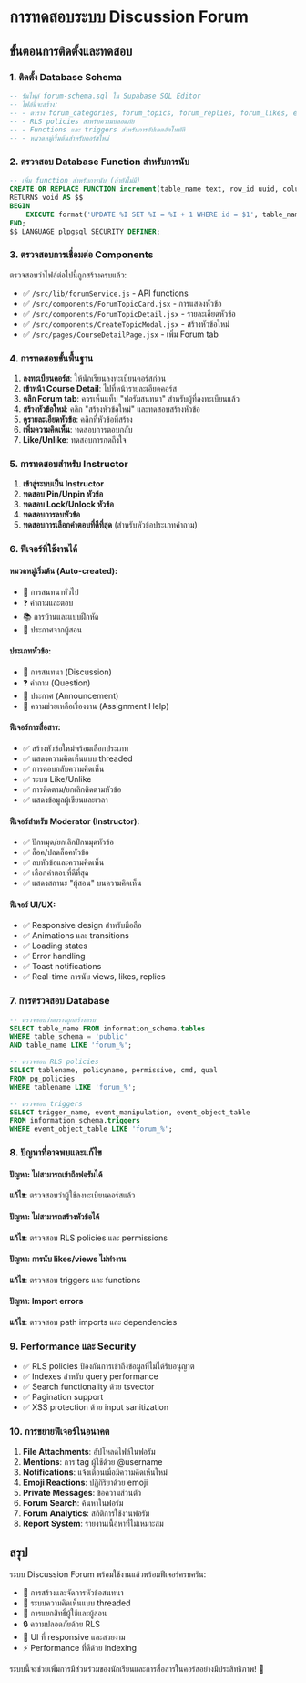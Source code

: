 # การทดสอบระบบ Discussion Forum

## ขั้นตอนการติดตั้งและทดสอบ

### 1. ติดตั้ง Database Schema

```sql
-- รันไฟล์ forum-schema.sql ใน Supabase SQL Editor
-- ไฟล์นี้จะสร้าง:
-- - ตาราง forum_categories, forum_topics, forum_replies, forum_likes, etc.
-- - RLS policies สำหรับความปลอดภัย
-- - Functions และ triggers สำหรับการอัปเดตอัตโนมัติ
-- - หมวดหมู่เริ่มต้นสำหรับคอร์สใหม่
```

### 2. ตรวจสอบ Database Function สำหรับการนับ

```sql
-- เพิ่ม function สำหรับการนับ (ถ้ายังไม่มี)
CREATE OR REPLACE FUNCTION increment(table_name text, row_id uuid, column_name text)
RETURNS void AS $$
BEGIN
    EXECUTE format('UPDATE %I SET %I = %I + 1 WHERE id = $1', table_name, column_name, column_name) USING row_id;
END;
$$ LANGUAGE plpgsql SECURITY DEFINER;
```

### 3. ตรวจสอบการเชื่อมต่อ Components

ตรวจสอบว่าไฟล์ต่อไปนี้ถูกสร้างครบแล้ว:
- ✅ `/src/lib/forumService.js` - API functions
- ✅ `/src/components/ForumTopicCard.jsx` - การแสดงหัวข้อ
- ✅ `/src/components/ForumTopicDetail.jsx` - รายละเอียดหัวข้อ
- ✅ `/src/components/CreateTopicModal.jsx` - สร้างหัวข้อใหม่
- ✅ `/src/pages/CourseDetailPage.jsx` - เพิ่ม Forum tab

### 4. การทดสอบขั้นพื้นฐาน

1. **ลงทะเบียนคอร์ส**: ให้นักเรียนลงทะเบียนคอร์สก่อน
2. **เข้าหน้า Course Detail**: ไปที่หน้ารายละเอียดคอร์ส
3. **คลิก Forum tab**: ควรเห็นแท็บ "ฟอรัมสนทนา" สำหรับผู้ที่ลงทะเบียนแล้ว
4. **สร้างหัวข้อใหม่**: คลิก "สร้างหัวข้อใหม่" และทดสอบสร้างหัวข้อ
5. **ดูรายละเอียดหัวข้อ**: คลิกที่หัวข้อที่สร้าง
6. **เพิ่มความคิดเห็น**: ทดสอบการตอบกลับ
7. **Like/Unlike**: ทดสอบการกดถึงใจ

### 5. การทดสอบสำหรับ Instructor

1. **เข้าสู่ระบบเป็น Instructor**
2. **ทดสอบ Pin/Unpin หัวข้อ**
3. **ทดสอบ Lock/Unlock หัวข้อ**
4. **ทดสอบการลบหัวข้อ**
5. **ทดสอบการเลือกคำตอบที่ดีที่สุด** (สำหรับหัวข้อประเภทคำถาม)

### 6. ฟีเจอร์ที่ใช้งานได้

#### หมวดหมู่เริ่มต้น (Auto-created):
- 📝 การสนทนาทั่วไป
- ❓ คำถามและตอบ  
- 📚 การบ้านและแบบฝึกหัด
- 📢 ประกาศจากผู้สอน

#### ประเภทหัวข้อ:
- 💬 การสนทนา (Discussion)
- ❓ คำถาม (Question) 
- 📢 ประกาศ (Announcement)
- 📝 ความช่วยเหลือเรื่องงาน (Assignment Help)

#### ฟีเจอร์การสื่อสาร:
- ✅ สร้างหัวข้อใหม่พร้อมเลือกประเภท
- ✅ แสดงความคิดเห็นแบบ threaded
- ✅ การตอบกลับความคิดเห็น
- ✅ ระบบ Like/Unlike
- ✅ การติดตาม/ยกเลิกติดตามหัวข้อ
- ✅ แสดงข้อมูลผู้เขียนและเวลา

#### ฟีเจอร์สำหรับ Moderator (Instructor):
- ✅ ปักหมุด/ยกเลิกปักหมุดหัวข้อ
- ✅ ล็อค/ปลดล็อคหัวข้อ
- ✅ ลบหัวข้อและความคิดเห็น
- ✅ เลือกคำตอบที่ดีที่สุด
- ✅ แสดงสถานะ "ผู้สอน" บนความคิดเห็น

#### ฟีเจอร์ UI/UX:
- ✅ Responsive design สำหรับมือถือ
- ✅ Animations และ transitions
- ✅ Loading states
- ✅ Error handling
- ✅ Toast notifications
- ✅ Real-time การนับ views, likes, replies

### 7. การตรวจสอบ Database

```sql
-- ตรวจสอบว่าตารางถูกสร้างครบ
SELECT table_name FROM information_schema.tables 
WHERE table_schema = 'public' 
AND table_name LIKE 'forum_%';

-- ตรวจสอบ RLS policies
SELECT tablename, policyname, permissive, cmd, qual 
FROM pg_policies 
WHERE tablename LIKE 'forum_%';

-- ตรวจสอบ triggers
SELECT trigger_name, event_manipulation, event_object_table 
FROM information_schema.triggers 
WHERE event_object_table LIKE 'forum_%';
```

### 8. ปัญหาที่อาจพบและแก้ไข

#### ปัญหา: ไม่สามารถเข้าถึงฟอรัมได้
**แก้ไข**: ตรวจสอบว่าผู้ใช้ลงทะเบียนคอร์สแล้ว

#### ปัญหา: ไม่สามารถสร้างหัวข้อได้
**แก้ไข**: ตรวจสอบ RLS policies และ permissions

#### ปัญหา: การนับ likes/views ไม่ทำงาน
**แก้ไข**: ตรวจสอบ triggers และ functions

#### ปัญหา: Import errors
**แก้ไข**: ตรวจสอบ path imports และ dependencies

### 9. Performance และ Security

- ✅ RLS policies ป้องกันการเข้าถึงข้อมูลที่ไม่ได้รับอนุญาต
- ✅ Indexes สำหรับ query performance
- ✅ Search functionality ด้วย tsvector
- ✅ Pagination support
- ✅ XSS protection ด้วย input sanitization

### 10. การขยายฟีเจอร์ในอนาคต

1. **File Attachments**: อัปโหลดไฟล์ในฟอรัม
2. **Mentions**: การ tag ผู้ใช้ด้วย @username
3. **Notifications**: แจ้งเตือนเมื่อมีความคิดเห็นใหม่
4. **Emoji Reactions**: ปฏิกิริยาด้วย emoji
5. **Private Messages**: ข้อความส่วนตัว
6. **Forum Search**: ค้นหาในฟอรัม
7. **Forum Analytics**: สถิติการใช้งานฟอรัม
8. **Report System**: รายงานเนื้อหาที่ไม่เหมาะสม

## สรุป

ระบบ Discussion Forum พร้อมใช้งานแล้วพร้อมฟีเจอร์ครบครัน:
- 🎯 การสร้างและจัดการหัวข้อสนทนา
- 💬 ระบบความคิดเห็นแบบ threaded  
- 👥 การแยกสิทธิ์ผู้ใช้และผู้สอน
- 🔒 ความปลอดภัยด้วย RLS
- 📱 UI ที่ responsive และสวยงาม
- ⚡ Performance ที่ดีด้วย indexing

ระบบนี้จะช่วยเพิ่มการมีส่วนร่วมของนักเรียนและการสื่อสารในคอร์สอย่างมีประสิทธิภาพ! 🚀